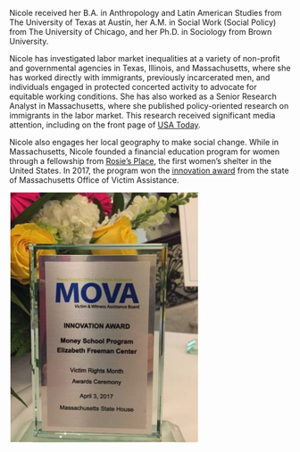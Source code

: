 Nicole received her B.A. in Anthropology and Latin American Studies from The University of Texas at Austin, her A.M. in Social Work (Social Policy) from The University of Chicago, and her Ph.D. in Sociology from Brown University. 

Nicole has investigated labor market inequalities at a variety of non-profit and governmental agencies in Texas, Illinois, and Massachusetts, where she has worked directly with immigrants, previously incarcerated men, and individuals engaged in protected concerted activity to advocate for equitable working conditions. She has also worked as a Senior Research Analyst in Massachusetts, where she published policy-oriented research on immigrants in the labor market. This research received significant media attention, including on the front page of [USA Today](https://www.usatoday.com/story/tech/2014/10/09/high-tech-pay-gap-hispanics-asians-african-americans/16606121/). 

Nicole also engages her local geography to make social change. While in Massachusetts, Nicole founded a financial education program for women through a fellowship from [Rosie’s Place](https://www.rosiesplace.org), the first women’s shelter in the United States. In 2017, the program won the [innovation award](https://www.elizabethfreemancenter.org/learn-more/moneyschool/) from the state of Massachusetts Office of Victim Assistance.

![MOVA](MOVA.png) <!-- .element style="height: 100px" -->



